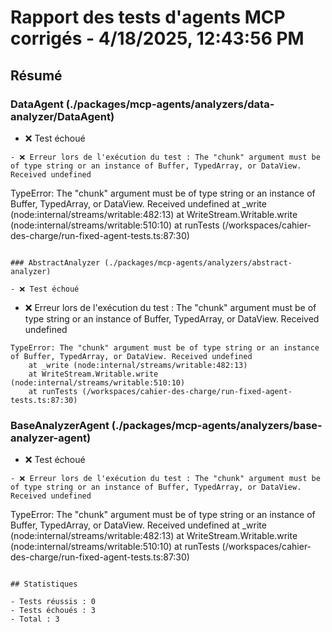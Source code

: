 # Rapport des tests d'agents MCP corrigés - 4/18/2025, 12:43:56 PM

## Résumé

### DataAgent (./packages/mcp-agents/analyzers/data-analyzer/DataAgent)

- ❌ Test échoué
```
- ❌ Erreur lors de l'exécution du test : The "chunk" argument must be of type string or an instance of Buffer, TypedArray, or DataView. Received undefined
```
TypeError: The "chunk" argument must be of type string or an instance of Buffer, TypedArray, or DataView. Received undefined
    at _write (node:internal/streams/writable:482:13)
    at WriteStream.Writable.write (node:internal/streams/writable:510:10)
    at runTests (/workspaces/cahier-des-charge/run-fixed-agent-tests.ts:87:30)
```

### AbstractAnalyzer (./packages/mcp-agents/analyzers/abstract-analyzer)

- ❌ Test échoué
```
- ❌ Erreur lors de l'exécution du test : The "chunk" argument must be of type string or an instance of Buffer, TypedArray, or DataView. Received undefined
```
TypeError: The "chunk" argument must be of type string or an instance of Buffer, TypedArray, or DataView. Received undefined
    at _write (node:internal/streams/writable:482:13)
    at WriteStream.Writable.write (node:internal/streams/writable:510:10)
    at runTests (/workspaces/cahier-des-charge/run-fixed-agent-tests.ts:87:30)
```

### BaseAnalyzerAgent (./packages/mcp-agents/analyzers/base-analyzer-agent)

- ❌ Test échoué
```
- ❌ Erreur lors de l'exécution du test : The "chunk" argument must be of type string or an instance of Buffer, TypedArray, or DataView. Received undefined
```
TypeError: The "chunk" argument must be of type string or an instance of Buffer, TypedArray, or DataView. Received undefined
    at _write (node:internal/streams/writable:482:13)
    at WriteStream.Writable.write (node:internal/streams/writable:510:10)
    at runTests (/workspaces/cahier-des-charge/run-fixed-agent-tests.ts:87:30)
```

## Statistiques

- Tests réussis : 0
- Tests échoués : 3
- Total : 3
